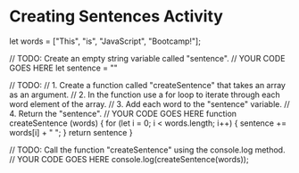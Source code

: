 # Creating Sentences Activity
let words = ["This", "is", "JavaScript", "Bootcamp!"];

// TODO: Create an empty string variable called "sentence".
// YOUR CODE GOES HERE
let sentence = ""

// TODO: 
// 1. Create a function called "createSentence" that takes an array as an argument.
// 2. In the function use a for loop to iterate through each word element of the array.
// 3. Add each word to the "sentence" variable.
// 4. Return the "sentence".
// YOUR CODE GOES HERE
function createSentence (words) {
    for (let i = 0; i < words.length; i++) {
        sentence += words[i] + " ";
    }
    return sentence
}

// TODO: Call the function "createSentence" using the console.log method.
// YOUR CODE GOES HERE
console.log(createSentence(words));
